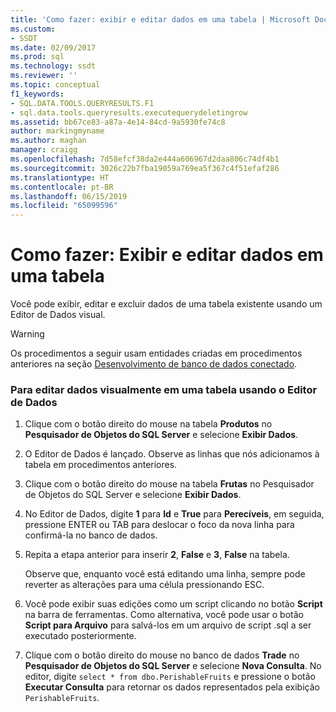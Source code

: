 ```yaml
---
title: 'Como fazer: exibir e editar dados em uma tabela | Microsoft Docs'
ms.custom:
- SSDT
ms.date: 02/09/2017
ms.prod: sql
ms.technology: ssdt
ms.reviewer: ''
ms.topic: conceptual
f1_keywords:
- SQL.DATA.TOOLS.QUERYRESULTS.F1
- sql.data.tools.queryresults.executequerydeletingrow
ms.assetid: bb67ce83-a87a-4e14-84cd-9a5930fe74c8
author: markingmyname
ms.author: maghan
manager: craigg
ms.openlocfilehash: 7d58efcf38da2e444a606967d2daa806c74df4b1
ms.sourcegitcommit: 3026c22b7fba19059a769ea5f367c4f51efaf286
ms.translationtype: HT
ms.contentlocale: pt-BR
ms.lasthandoff: 06/15/2019
ms.locfileid: "65099596"
---
```

# <a name="how-to-view-and-edit-data-in-a-table"></a>Como fazer: Exibir e editar dados em uma tabela
Você pode exibir, editar e excluir dados de uma tabela existente usando um Editor de Dados visual.  
  
> [!WARNING]  
> Os procedimentos a seguir usam entidades criadas em procedimentos anteriores na seção [Desenvolvimento de banco de dados conectado](../ssdt/connected-database-development.md).  
  
### <a name="to-edit-data-in-a-table-visually-using-the-data-editor"></a>Para editar dados visualmente em uma tabela usando o Editor de Dados  
  
1.  Clique com o botão direito do mouse na tabela **Produtos** no **Pesquisador de Objetos do SQL Server** e selecione **Exibir Dados**.  
  
2.  O Editor de Dados é lançado. Observe as linhas que nós adicionamos à tabela em procedimentos anteriores.  
  
3.  Clique com o botão direito do mouse na tabela **Frutas** no Pesquisador de Objetos do SQL Server e selecione **Exibir Dados**.  
  
4.  No Editor de Dados, digite **1** para **Id** e **True** para **Perecíveis**, em seguida, pressione ENTER ou TAB para deslocar o foco da nova linha para confirmá-la no banco de dados.  
  
5.  Repita a etapa anterior para inserir **2**, **False** e **3**, **False** na tabela.  
  
    Observe que, enquanto você está editando uma linha, sempre pode reverter as alterações para uma célula pressionando ESC.  
  
6.  Você pode exibir suas edições como um script clicando no botão **Script** na barra de ferramentas. Como alternativa, você pode usar o botão **Script para Arquivo** para salvá-los em um arquivo de script .sql a ser executado posteriormente.  
  
7.  Clique com o botão direito do mouse no banco de dados **Trade** no **Pesquisador de Objetos do SQL Server** e selecione **Nova Consulta**. No editor, digite `select * from dbo.PerishableFruits` e pressione o botão **Executar Consulta** para retornar os dados representados pela exibição `PerishableFruits`.  
  
